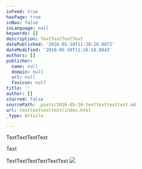 ```yaml
---
inFeed: true
hasPage: true
inNav: false
inLanguage: null
keywords: []
description: TextTextTextText
datePublished: '2016-05-10T11:26:26.087Z'
dateModified: '2016-05-10T11:26:18.884Z'
authors: []
publisher:
  name: null
  domain: null
  url: null
  favicon: null
title: ''
author: []
starred: false
sourcePath: _posts/2016-05-10-texttexttexttext.md
url: texttexttexttext/index.html
_type: Article

---
```

TextTextTextText

Text

TextTextTextTextTextText
![](https://the-grid-user-content.s3-us-west-2.amazonaws.com/1735dfae-3cb4-4331-b7c2-29d4aefce7f0.jpg)
